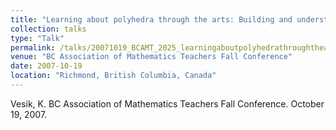 ```yaml
---
title: "Learning about polyhedra through the arts: Building and understanding a truncated icosahedron sculpture"
collection: talks
type: "Talk"
permalink: /talks/20071019_BCAMT_2025_learningaboutpolyhedrathroughthearts
venue: "BC Association of Mathematics Teachers Fall Conference"
date: 2007-10-19
location: "Richmond, British Columbia, Canada"
---
```


Vesik, K. BC Association of Mathematics Teachers Fall Conference. October 19, 2007.

<!--
 - [Slides](../files/Vesik_2025_LSA_slides.pdf)
-->
